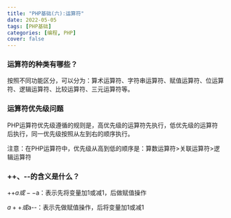 ```yaml
---
title: "PHP基础(六):运算符"
date: 2022-05-05 
tags: [PHP基础]
categories: [编程, PHP]
cover: false
---
```


### 运算符的种类有哪些？

按照不同功能区分，可以分为：算术运算符、字符串运算符、赋值运算符、位运算符、逻辑运算符、比较运算符、三元运算符等。

### 运算符优先级问题

PHP运算符优先级遵循的规则是，高优先级的运算符先执行，低优先级的运算符后执行，同一优先级按照从左到右的顺序执行。

注意：在PHP运算符中，优先级从高到低的顺序是：算数运算符>关联运算符>逻辑运算符

### ++、--的含义是什么？

++$a或--$a：表示先将变量加1或减1，后做赋值操作

$a++或$a--：表示先做赋值操作，后将变量加1或减1